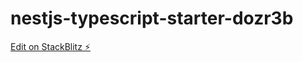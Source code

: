 # nestjs-typescript-starter-dozr3b

[Edit on StackBlitz ⚡️](https://stackblitz.com/edit/nestjs-typescript-starter-dozr3b)